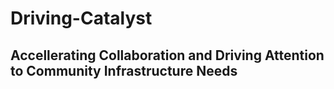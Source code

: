 # Driving-Catalyst
## Accellerating Collaboration and Driving Attention to Community Infrastructure Needs
